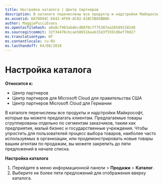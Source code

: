 ```yaml
---
title: Настройка каталога | Центр партнеров
description: В каталоге перечислены все продукты и надстройки Майкрософт, которые партнеры могут продавать.
ms.assetid: DA7DD94C-E642-4F69-AC02-61BC5B05BB0D
author: MaggiePucciEvans
ms.openlocfilehash: a0a8cf983abdbcd08f0c7f75307ea265092182d8
ms.sourcegitcommit: 32f34476cbcae58651baab15d3f5591d6ef70d27
ms.translationtype: HT
ms.contentlocale: ru-RU
ms.lasthandoff: 04/08/2018
---
```

# <a name="customize-the-catalog"></a>Настройка каталога

**Относится к:**

-  Центр партнеров
-  Центр партнеров для Microsoft Cloud для правительства США
-  Центр партнеров Microsoft Cloud для Германии

В каталоге перечислены все продукты и надстройки Майкрософт, которые вы можете предлагать клиентам. Предлагаемые товары сгруппированы отдельно по сегментам заказчиков, таким как предприятия, малый бизнес и государственные учреждения. Чтобы упростить для пользователей процесс выбора товаров, наиболее часто используемых в организации, или продемонстрировать новые товары вашим агентам по продажам, вы можете закрепить до пяти предложений в начале списка.

**Настройка каталога**

1.  Перейдите в меню информационной панели &gt; **Продажи** &gt; **Каталог**.
2.  Выберите не более пяти предложений для отображения вверху каталога.

 

 



